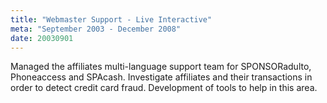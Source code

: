 ```yaml
---
title: "Webmaster Support - Live Interactive"
meta: "September 2003 - December 2008"
date: 20030901
---
```

Managed the affiliates multi-language support team for SPONSORadulto, Phoneaccess and SPAcash.
Investigate affiliates and their transactions in order to detect credit card fraud. Development of tools to help in this area.
